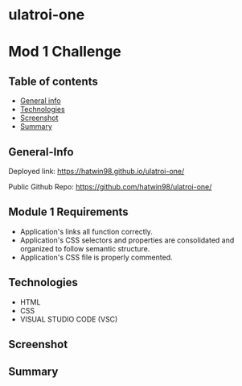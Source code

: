 # ulatroi-one

# Mod 1 Challenge

## Table of contents

- [General info](#General-Info)
- [Technologies](#Technologies)
- [Screenshot](#Screenshot)
- [Summary](#Summary)

## General-Info

Deployed link: https://hatwin98.github.io/ulatroi-one/

Public Github Repo: https://github.com/hatwin98/ulatroi-one/

## Module 1 Requirements

- Application's links all function correctly.
- Application's CSS selectors and properties are consolidated and organized to follow semantic structure.
- Application's CSS file is properly commented.


## Technologies

- HTML
- CSS
- VISUAL STUDIO CODE (VSC)

## Screenshot


## Summary



